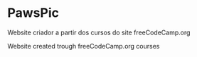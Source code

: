 # PawsPic
Website criador a partir dos cursos do site freeCodeCamp.org

Website created trough freeCodeCamp.org courses
